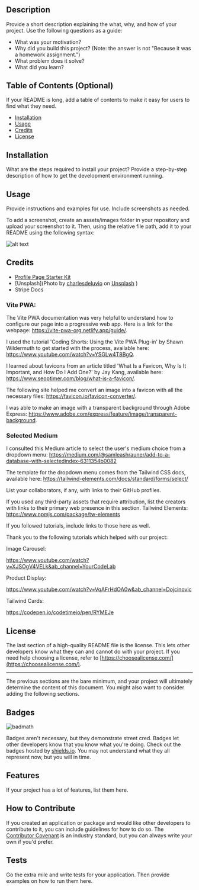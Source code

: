 # <Your-Project-Title>

## Description

Provide a short description explaining the what, why, and how of your project. Use the following questions as a guide:

- What was your motivation?
- Why did you build this project? (Note: the answer is not "Because it was a homework assignment.")
- What problem does it solve?
- What did you learn?

## Table of Contents (Optional)

If your README is long, add a table of contents to make it easy for users to find what they need.

- [Installation](#installation)
- [Usage](#usage)
- [Credits](#credits)
- [License](#license)

## Installation

What are the steps required to install your project? Provide a step-by-step description of how to get the development environment running.

## Usage

Provide instructions and examples for use. Include screenshots as needed.

To add a screenshot, create an assets/images folder in your repository and upload your screenshot to it. Then, using the relative file path, add it to your README using the following syntax:

![alt text](assets/images/screenshot.png)

## Credits

- [Profile Page Starter Kit](https://www.creative-tim.com/learning-lab/tailwind-starter-kit/documentation/profile)
- [Unsplash](Photo by <a href="https://unsplash.com/@charlesdeluvio?utm_source=unsplash&utm_medium=referral&utm_content=creditCopyText">charlesdeluvio</a> on <a href="https://unsplash.com/photos/5R5HgLyHMVQ?utm_source=unsplash&utm_medium=referral&utm_content=creditCopyText">Unsplash</a>
  )
- Stripe Docs

### Vite PWA:

The Vite PWA documentation was very helpful to understand how to configure our page into a progressive web app. Here is a link for the webpage: https://vite-pwa-org.netlify.app/guide/.

I used the tutorial 'Coding Shorts: Using the Vite PWA Plug-in' by Shawn Wildermuth to get started with the process, available here: https://www.youtube.com/watch?v=YSGLw4T8BgQ.

I learned about favicons from an article titled 'What Is a Favicon, Why Is It Important, and How Do I Add One?' by Jay Kang, available here: https://www.seoptimer.com/blog/what-is-a-favicon/.

The following site helped me convert an image into a favicon with all the necessary files: https://favicon.io/favicon-converter/.

I was able to make an image with a transparent background through Adobe Express: https://www.adobe.com/express/feature/image/transparent-background.

### Selected Medium

I consulted this Medium article to select the user's medium choice from a dropdown menu: https://medium.com/@samleashrauner/add-to-a-database-with-selectedindex-6311354b0082

The template for the dropdown menu comes from the Tailwind CSS docs, available here: https://tailwind-elements.com/docs/standard/forms/select/

List your collaborators, if any, with links to their GitHub profiles.

If you used any third-party assets that require attribution, list the creators with links to their primary web presence in this section.
Tailwind Elements:
https://www.npmjs.com/package/tw-elements

If you followed tutorials, include links to those here as well.

Thank you to the following tutorials which helped with our project:

Image Carousel:

https://www.youtube.com/watch?v=XJSOgV4VELk&ab_channel=YourCodeLab

Product Display:

https://www.youtube.com/watch?v=VqAFrHdOA0w&ab_channel=Dojcinovic

Tailwind Cards:

https://codepen.io/codetimeio/pen/RYMEJe

## License

The last section of a high-quality README file is the license. This lets other developers know what they can and cannot do with your project. If you need help choosing a license, refer to [https://choosealicense.com/](https://choosealicense.com/).

---

The previous sections are the bare minimum, and your project will ultimately determine the content of this document. You might also want to consider adding the following sections.

## Badges

![badmath](https://img.shields.io/github/languages/top/nielsenjared/badmath)

Badges aren't necessary, but they demonstrate street cred. Badges let other developers know that you know what you're doing. Check out the badges hosted by [shields.io](https://shields.io/). You may not understand what they all represent now, but you will in time.

## Features

If your project has a lot of features, list them here.

## How to Contribute

If you created an application or package and would like other developers to contribute to it, you can include guidelines for how to do so. The [Contributor Covenant](https://www.contributor-covenant.org/) is an industry standard, but you can always write your own if you'd prefer.

## Tests

Go the extra mile and write tests for your application. Then provide examples on how to run them here.
